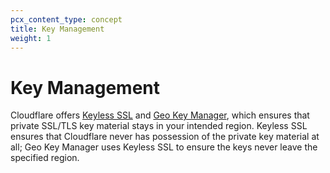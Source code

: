 ```yaml
---
pcx_content_type: concept
title: Key Management
weight: 1
---
```


# Key Management

Cloudflare offers [Keyless SSL](/ssl/keyless-ssl/) and [Geo Key Manager](/ssl/edge-certificates/custom-certificates#geo-key-manager-private-key-restriction), which ensures that private SSL/TLS key material stays in your intended region. Keyless SSL ensures that Cloudflare never has possession of the private key material at all; Geo Key Manager uses Keyless SSL to ensure the keys never leave the specified region.